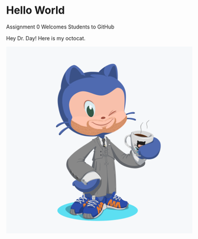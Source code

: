 # Hello World
Assignment 0 Welcomes Students to GitHub

Hey Dr. Day! Here is my octocat.

![Octocat](octocat.png)
